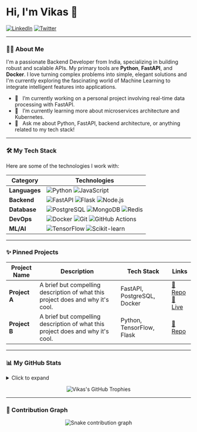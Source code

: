 # Hi, I'm Vikas 👋

<a href="https://www.linkedin.com/in/your-linkedin-username/" target="_blank"><img src="https://img.shields.io/badge/LinkedIn-0077B5?style=for-the-badge&logo=linkedin&logoColor=white" alt="LinkedIn"></a>
<a href="https://twitter.com/your-twitter-handle" target="_blank"><img src="https://img.shields.io/badge/Twitter-1DA1F2?style=for-the-badge&logo=twitter&logoColor=white" alt="Twitter"></a>

---

### 👨‍💻 About Me

I'm a passionate Backend Developer from India, specializing in building robust and scalable APIs. My primary tools are **Python**, **FastAPI**, and **Docker**. I love turning complex problems into simple, elegant solutions and I'm currently exploring the fascinating world of Machine Learning to integrate intelligent features into applications.

- 🔭 &nbsp; I’m currently working on a personal project involving real-time data processing with FastAPI.
- 🌱 &nbsp; I’m currently learning more about microservices architecture and Kubernetes.
- 💬 &nbsp; Ask me about Python, FastAPI, backend architecture, or anything related to my tech stack!
---

### 🛠️ My Tech Stack

Here are some of the technologies I work with:

| Category      | Technologies                                                                                                                                                                                                                                                                                          |
|---------------|-------------------------------------------------------------------------------------------------------------------------------------------------------------------------------------------------------------------------------------------------------------------------------------------------------|
| **Languages** | ![Python](https://img.shields.io/badge/Python-3776AB?style=for-the-badge&logo=python&logoColor=white) ![JavaScript](https://img.shields.io/badge/JavaScript-F7DF1E?style=for-the-badge&logo=javascript&logoColor=black)                                                                                   |
| **Backend** | ![FastAPI](https://img.shields.io/badge/FastAPI-009688?style=for-the-badge&logo=fastapi&logoColor=white) ![Flask](https://img.shields.io/badge/Flask-000000?style=for-the-badge&logo=flask&logoColor=white) ![Node.js](https://img.shields.io/badge/Node.js-339933?style=for-the-badge&logo=nodedotjs&logoColor=white) |
| **Database** | ![PostgreSQL](https://img.shields.io/badge/PostgreSQL-316192?style=for-the-badge&logo=postgresql&logoColor=white) ![MongoDB](https://img.shields.io/badge/MongoDB-47A248?style=for-the-badge&logo=mongodb&logoColor=white) ![Redis](https://img.shields.io/badge/Redis-DC382D?style=for-the-badge&logo=redis&logoColor=white) |
| **DevOps** | ![Docker](https://img.shields.io/badge/Docker-2496ED?style=for-the-badge&logo=docker&logoColor=white) ![Git](https://img.shields.io/badge/Git-F05032?style=for-the-badge&logo=git&logoColor=white) ![GitHub Actions](https://img.shields.io/badge/GitHub_Actions-2088FF?style=for-the-badge&logo=github-actions&logoColor=white) |
| **ML/AI** | ![TensorFlow](https://img.shields.io/badge/TensorFlow-FF6F00?style=for-the-badge&logo=tensorflow&logoColor=white) ![Scikit-learn](https://img.shields.io/badge/scikit--learn-F7931E?style=for-the-badge&logo=scikit-learn&logoColor=white)                                                               |

---

### ✨ Pinned Projects

| Project Name | Description | Tech Stack | Links |
|--------------|-------------|------------|-------|
| **Project A** | A brief but compelling description of what this project does and why it's cool. | FastAPI, PostgreSQL, Docker | [🔗 Repo](https://github.com/vikassaini77/your-repo) <br> [🚀 Live](your-live-link.com) |
| **Project B** | A brief but compelling description of what this project does and why it's cool. | Python, TensorFlow, Flask | [🔗 Repo](https://github.com/vikassaini77/your-repo) |

---

### 📊 My GitHub Stats

<details>
  <summary>Click to expand</summary>
  
  <p align="center">
    <img src="https://github-readme-stats.vercel.app/api?username=vikassaini77&show_icons=true&theme=radical&rank_icon=github" alt="Vikas's GitHub Stats" />
    <img src="https://github-readme-stats.vercel.app/api/top-langs/?username=vikassaini77&layout=compact&theme=radical" alt="Vikas's Top Languages" />
  </p>
</details>

<p align="center">
  <img src="https://github-profile-trophy.vercel.app/?username=vikassaini77&theme=onedark&margin-w=15&margin-h=15" alt="Vikas's GitHub Trophies" />
</p>

---

### 🐍 Contribution Graph

<p align="center">
  <img src="https://github.com/vikassaini77/vikassaini77/blob/output/github-contribution-grid-snake.svg" alt="Snake contribution graph">
</p>
